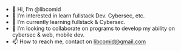 - 👋 Hi, I’m @libcomid
- 👀 I’m interested in learn fullstack Dev. Cybersec, etc.
- 🌱 I’m currently learning fullstack & Cybersec.
- 💞️ I’m looking to collaborate on programs to develop my ability on cybersec & web, mobile dev.
- 📫 How to reach me, contact on libcomid@gmail.com

<!---
libcomid/libcomid is a ✨ special ✨ repository because its `README.md` (this file) appears on your GitHub profile.
You can click the Preview link to take a look at your changes.
--->
